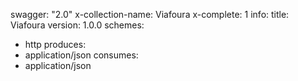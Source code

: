 swagger: "2.0"
x-collection-name: Viafoura
x-complete: 1
info:
  title: Viafoura
  version: 1.0.0
schemes:
- http
produces:
- application/json
consumes:
- application/json